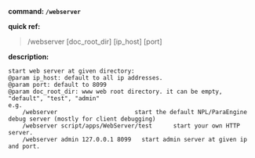 <!-- BEGIN_AUTOGEN: do NOT edit in this block -->

**command: `/webserver`**

**quick ref:**
> /webserver [doc_root_dir] [ip_host] [port]

**description:**

```
start web server at given directory:
@param ip_host: default to all ip addresses. 
@param port: default to 8099
@param doc_root_dir: www web root directory. it can be empty, "default", "test", "admin"
e.g.
	/webserver						start the default NPL/ParaEngine debug server (mostly for client debugging)
	/webserver script/apps/WebServer/test      start your own HTTP server.
	/webserver admin 127.0.0.1 8099   start admin server at given ip and port.
```

<!-- END_AUTOGEN-->
